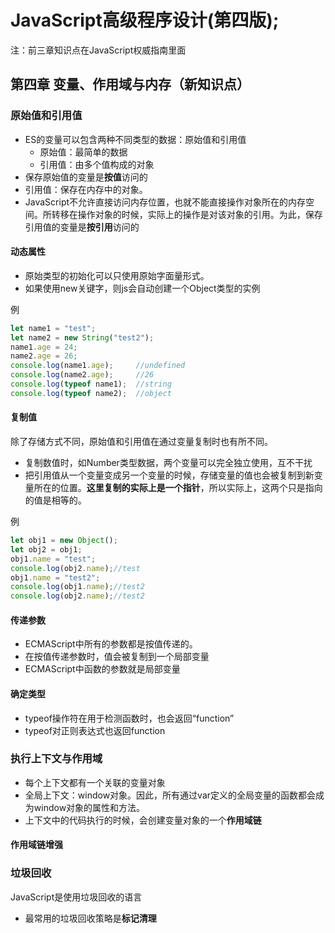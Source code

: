 # JavaScript高级程序设计(第四版);

注：前三章知识点在JavaScript权威指南里面

## 第四章  变量、作用域与内存（新知识点）

### 原始值和引用值

- ES的变量可以包含两种不同类型的数据：原始值和引用值
  - 原始值：最简单的数据
  - 引用值：由多个值构成的对象
- 保存原始值的变量是**按值**访问的
- 引用值：保存在内存中的对象。
- JavaScript不允许直接访问内存位置，也就不能直接操作对象所在的内存空间。所转移在操作对象的时候，实际上的操作是对该对象的引用。为此，保存引用值的变量是**按引用**访问的

#### 动态属性

- 原始类型的初始化可以只使用原始字面量形式。
- 如果使用new关键字，则js会自动创建一个Object类型的实例

例

```javascript
let name1 = "test";
let name2 = new String("test2");
name1.age = 24;
name2.age = 26;
console.log(name1.age);		//undefined
console.log(name2.age);		//26
console.log(typeof name1);	//string
console.log(typeof name2);	//object
```

#### 复制值

除了存储方式不同，原始值和引用值在通过变量复制时也有所不同。

- 复制数值时，如Number类型数据，两个变量可以完全独立使用，互不干扰
- 把引用值从一个变量变成另一个变量的时候，存储变量的值也会被复制到新变量所在的位置。**这里复制的实际上是一个指针**，所以实际上，这两个只是指向的值是相等的。

例

```javascript
let obj1 = new Object();
let obj2 = obj1;
obj1.name = "test";
console.log(obj2.name);//test
obj1.name = "test2";
console.log(obj1.name);//test2
console.log(obj2.name);//test2
```

#### 传递参数

- ECMAScript中所有的参数都是按值传递的。
- 在按值传递参数时，值会被复制到一个局部变量
- ECMAScript中函数的参数就是局部变量

#### 确定类型

- typeof操作符在用于检测函数时，也会返回“function”
- typeof对正则表达式也返回function

### 执行上下文与作用域

- 每个上下文都有一个关联的变量对象
- 全局上下文：window对象。因此，所有通过var定义的全局变量的函数都会成为window对象的属性和方法。
- 上下文中的代码执行的时候，会创建变量对象的一个**作用域链**

#### 作用域链增强

### 垃圾回收

JavaScript是使用垃圾回收的语言

- 最常用的垃圾回收策略是**标记清理**

